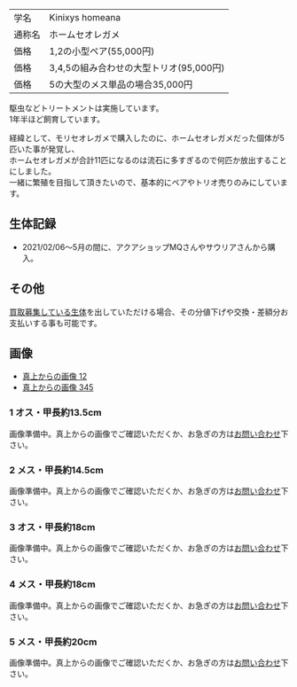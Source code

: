 |||
|:-|:-|
| 学名 | Kinixys homeana |
| 通称名 | ホームセオレガメ |
| 価格 | 1,2の小型ペア(55,000円) |
| 価格 | 3,4,5の組み合わせの大型トリオ(95,000円) |
| 価格 | 5の大型のメス単品の場合35,000円 |

駆虫などトリートメントは実施しています。  
1年半ほど飼育しています。  

経緯として、モリセオレガメで購入したのに、ホームセオレガメだった個体が5匹いた事が発覚し、  
ホームセオレガメが合計11匹になるのは流石に多すぎるので何匹か放出することにしました。  
一緒に繁殖を目指して頂きたいので、基本的にペアやトリオ売りのみにしています。  

## 生体記録

* 2021/02/06〜5月の間に、アクアショップMQさんやサウリアさんから購入。

## その他

[買取募集している生体](/shopping/purchase-price-list)を出していただける場合、その分値下げや交換・差額分お支払いする事も可能です。

## 画像

* [真上からの画像 12]({{site.baseurl}}/assets/img/shopping/creatures/kinixys-homeana/0/overhead_12.jpeg)
* [真上からの画像 345]({{site.baseurl}}/assets/img/shopping/creatures/kinixys-homeana/0/overhead_345.jpeg)

### 1 オス・甲長約13.5cm

画像準備中。真上からの画像でご確認いただくか、お急ぎの方は[お問い合わせ](https://ikimonooki.com/help/)下さい。

### 2 メス・甲長約14.5cm

画像準備中。真上からの画像でご確認いただくか、お急ぎの方は[お問い合わせ](https://ikimonooki.com/help/)下さい。

### 3 オス・甲長約18cm

画像準備中。真上からの画像でご確認いただくか、お急ぎの方は[お問い合わせ](https://ikimonooki.com/help/)下さい。

### 4 メス・甲長約18cm

画像準備中。真上からの画像でご確認いただくか、お急ぎの方は[お問い合わせ](https://ikimonooki.com/help/)下さい。

### 5 メス・甲長約20cm

画像準備中。真上からの画像でご確認いただくか、お急ぎの方は[お問い合わせ](https://ikimonooki.com/help/)下さい。

